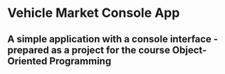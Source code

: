 # Vehicle Market Console App
## A simple application with a console interface - prepared as a project for the course Object-Oriented Programming
